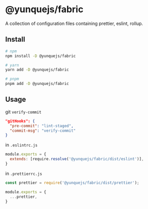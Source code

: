 # @yunquejs/fabric
A collection of configuration files containing prettier, eslint, rollup.

## Install
```bash
# npm
npm install -D @yunquejs/fabric

# yarn
yarn add -D @yunquejs/fabric

# pnpm
pnpm add -D @yunquejs/fabric
```

## Usage

git `verify-commit`
```json
"gitHooks": {
  "pre-commit": "lint-staged",
  "commit-msg": "verify-commit"
}
```

in `.eslintrc.js`
```js
module.exports = {
  extends: [require.resolve('@yunquejs/fabric/dist/eslint')],
}
```

in `.prettierrc.js`
```js
const prettier = require('@yunquejs/fabric/dist/prettier');

module.exports = {
  ...prettier,
}
```
